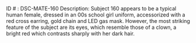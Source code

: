 ID # : DSC-MATE-160
Description: Subject 160 appears to be a typical human female, dressed in an 00s school girl uniform, accessorized with a red cross earring, gold chain and LED gas mask. However, the most striking feature of the subject are its eyes, which resemble those of a clown, a bright red which contrasts sharply with her dark hair. 